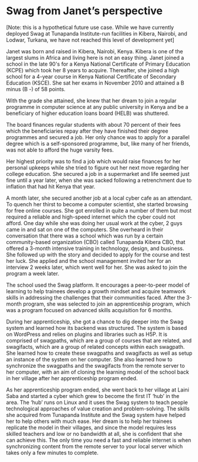 # Swag from Janet’s perspective

[Note: this is a hypothetical future use case. While we have currently deployed Swag at Tunapanda Institute-run facilities in Kibera, Nairobi, and Lodwar, Turkana, we have not reached this level of development yet]

Janet was born and raised in Kibera, Nairobi, Kenya. Kibera is one of the largest slums in Africa and living here is not an easy thing. Janet joined a school in the late 90's for a Kenya National Certificate of Primary Education (KCPE) which took her 8 years to acquire. Thereafter, she joined a high school for a 4-year course in Kenya National Certificate of Secondary Education (KSCE). She sat her exams in November 2010 and attained a B minus (B -) of 58 points.

With the grade she attained, she knew that her dream to join a regular programme in computer science at any public university in Kenya and be a beneficiary of higher education loans board (HELB) was shuttered.

The board finances regular students with about 70 percent of their fees which the beneficiaries repay after they have finished their degree programmes and secured a job. Her only chance was to apply for a parallel degree which is a self-sponsored programme, but, like many of her friends, was not able to afford the huge varsity fees.

Her highest priority was to find a job which would raise finances for her personal upkeeps while she tried to figure out her next move regarding her college education. She secured a job in a supermarket and life seemed just fine until a year later, when she was sacked following a retrenchment due to inflation that had hit Kenya that year.

A month later, she secured another job at a local cyber cafe as an attendant. To quench her thirst to become a computer scientist, she started browsing for free online courses. She got enrolled in quite a number of them but most required a reliable and high-speed internet which the cyber could not afford. One day while she was doing her usual work at the cyber, 2 guys came in and sat on one of the computers. She overheard in their conversation that there was a school which was run by a certain community-based organization (CBO) called Tunapanda Kibera CBO, that offered a 3-month intensive training in technology, design, and business. She followed up with the story and decided to apply for the course and test her luck. She applied and the school management invited her for an interview 2 weeks later, which went well for her. She was asked to join the program a week later.

The school used the Swag platform. It encourages a peer-to-peer model of learning to help trainees develop a growth mindset and acquire teamwork skills in addressing the challenges that their communities faced. After the 3-month program, she was selected to join an apprenticeship program, which was a program focused on advanced skills acquisition for 6 months.

During her apprenticeship, she got a chance to dig deeper into the Swag system and learned how its backend was structured. The system is based on WordPress and relies on plugins and libraries such as H5P. It is comprised of swagpaths, which are a group of courses that are related, and swagifacts, which are a group of related concepts within each swagpath. She learned how to create these swagpaths and swagifacts as well as setup an instance of the system on her computer. She also learned how to synchronize the swagpaths and the swagifacts from the remote server to her computer, with an aim of cloning the learning model of the school back in her village after her apprenticeship program ended.

As her apprenticeship program ended, she went back to her village at Laini Saba and started a cyber which grew to become the first IT ‘hub’ in the area. The ‘hub’ runs on Linux and it uses the Swag system to teach people technological approaches of value creation and problem-solving. The skills she acquired from Tunapanda Institute and the Swag system have helped her to help others with much ease. Her dream is to help her trainees replicate the model in their villages, and since the model requires less skilled teachers and low or no bandwidth at all, she is confident that she can achieve this. The only time you need a fast and reliable internet is when synchronizing content from the remote server to your local server which takes only a few minutes to complete.
